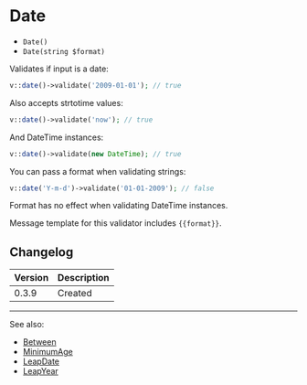 # Date

- `Date()`
- `Date(string $format)`

Validates if input is a date:

```php
v::date()->validate('2009-01-01'); // true
```

Also accepts strtotime values:

```php
v::date()->validate('now'); // true
```

And DateTime instances:

```php
v::date()->validate(new DateTime); // true
```

You can pass a format when validating strings:

```php
v::date('Y-m-d')->validate('01-01-2009'); // false
```

Format has no effect when validating DateTime instances.

Message template for this validator includes `{{format}}`.

## Changelog

Version | Description
--------|-------------
  0.3.9 | Created

***
See also:

  * [Between](Between.md)
  * [MinimumAge](MinimumAge.md)
  * [LeapDate](LeapDate.md)
  * [LeapYear](LeapYear.md)
